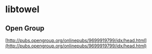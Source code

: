 # libtowel

## Open Group

[http://pubs.opengroup.org/onlinepubs/9699919799/idx/head.html](http://pubs.opengroup.org/onlinepubs/9699919799/idx/head.html)
